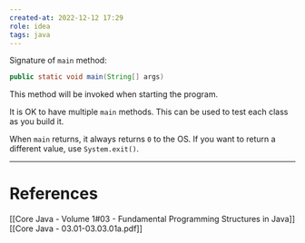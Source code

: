 ```yaml
---
created-at: 2022-12-12 17:29
role: idea
tags: java
---
```


Signature of `main` method:
```java
public static void main(String[] args)
```

This method will be invoked when starting the program.

It is OK to have multiple `main` methods. This can be used to test each class as you build it.

When `main` returns, it always returns `0` to the OS. If you want to return a different value, use `System.exit()`.

---
# References

[[Core Java - Volume 1#03 - Fundamental Programming Structures in Java]]
[[Core Java - 03.01-03.03.01a.pdf]]